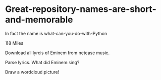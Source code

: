 # Great-repository-names-are-short-and-memorable
In fact the name is what-can-you-do-with-Python

1)8 Miles

Download all lyrcis of Eminem from netease music.

Parse lyrics. What did Eminem sing?

Draw a wordcloud picture!
